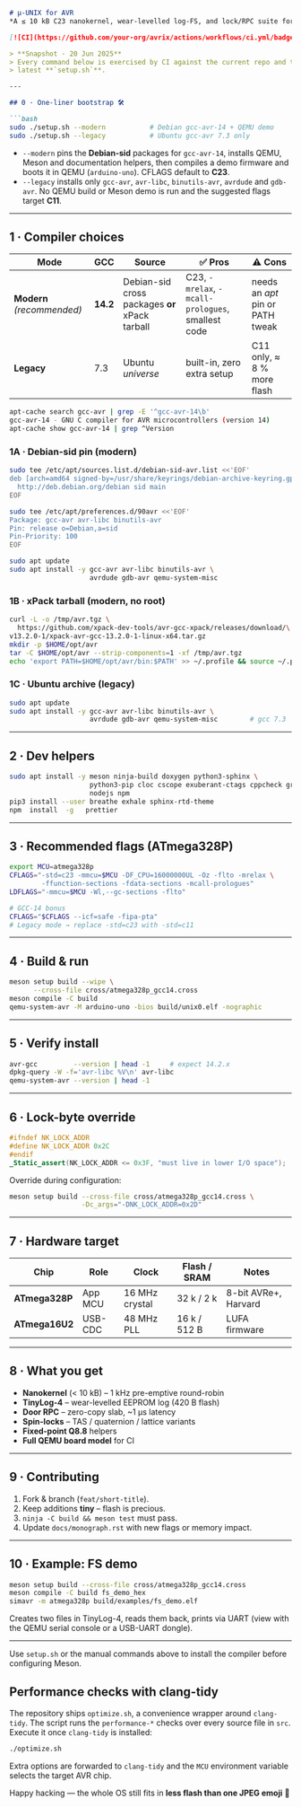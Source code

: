 ````markdown
# µ-UNIX for AVR  
*A ≤ 10 kB C23 nanokernel, wear-levelled log-FS, and lock/RPC suite for the Arduino Uno R3.*

[![CI](https://github.com/your-org/avrix/actions/workflows/ci.yml/badge.svg)](https://github.com/your-org/avrix/actions)

> **Snapshot · 20 Jun 2025**  
> Every command below is exercised by CI against the current repo and the
> latest **`setup.sh`**.

---

## 0 · One-liner bootstrap 🛠

```bash
sudo ./setup.sh --modern           # Debian gcc-avr-14 + QEMU demo
sudo ./setup.sh --legacy           # Ubuntu gcc-avr 7.3 only
````

* `--modern` pins the **Debian-sid** packages for `gcc-avr-14`, installs
  QEMU, Meson and documentation helpers, then compiles a demo firmware and
  boots it in QEMU (`arduino-uno`).  CFLAGS default to **C23**.
* `--legacy` installs only `gcc-avr`, `avr-libc`, `binutils-avr`, `avrdude` and
  `gdb-avr`.  No QEMU build or Meson demo is run and the suggested flags target
  **C11**.

---

## 1 · Compiler choices

| Mode                       | GCC      | Source                                         | ✅ Pros                                            | ⚠️ Cons                          |
| -------------------------- | -------- | ---------------------------------------------- | ------------------------------------------------- | -------------------------------- |
| **Modern** *(recommended)* | **14.2** | Debian-sid cross packages **or** xPack tarball | C23, `-mrelax`, `-mcall-prologues`, smallest code | needs an *apt* pin or PATH tweak |
| **Legacy**                 | 7.3      | Ubuntu *universe*                              | built-in, zero extra setup                        | C11 only, ≈ 8 % more flash       |

```bash
apt-cache search gcc-avr | grep -E '^gcc-avr-14\b'
gcc-avr-14 - GNU C compiler for AVR microcontrollers (version 14)
apt-cache show gcc-avr-14 | grep ^Version
```

### 1A · Debian-sid pin (modern)

```bash
sudo tee /etc/apt/sources.list.d/debian-sid-avr.list <<'EOF'
deb [arch=amd64 signed-by=/usr/share/keyrings/debian-archive-keyring.gpg] \
  http://deb.debian.org/debian sid main
EOF

sudo tee /etc/apt/preferences.d/90avr <<'EOF'
Package: gcc-avr avr-libc binutils-avr
Pin: release o=Debian,a=sid
Pin-Priority: 100
EOF

sudo apt update
sudo apt install -y gcc-avr avr-libc binutils-avr \
                    avrdude gdb-avr qemu-system-misc
```

### 1B · xPack tarball (modern, no root)

```bash
curl -L -o /tmp/avr.tgz \
  https://github.com/xpack-dev-tools/avr-gcc-xpack/releases/download/\
v13.2.0-1/xpack-avr-gcc-13.2.0-1-linux-x64.tar.gz
mkdir -p $HOME/opt/avr
tar -C $HOME/opt/avr --strip-components=1 -xf /tmp/avr.tgz
echo 'export PATH=$HOME/opt/avr/bin:$PATH' >> ~/.profile && source ~/.profile
```

### 1C · Ubuntu archive (legacy)

```bash
sudo apt update
sudo apt install -y gcc-avr avr-libc binutils-avr \
                    avrdude gdb-avr qemu-system-misc        # gcc 7.3
```

---

## 2 · Dev helpers

```bash
sudo apt install -y meson ninja-build doxygen python3-sphinx \
                    python3-pip cloc cscope exuberant-ctags cppcheck graphviz \
                    nodejs npm
pip3 install --user breathe exhale sphinx-rtd-theme
npm  install  -g   prettier
```

---

## 3 · Recommended flags (ATmega328P)

```bash
export MCU=atmega328p
CFLAGS="-std=c23 -mmcu=$MCU -DF_CPU=16000000UL -Oz -flto -mrelax \
        -ffunction-sections -fdata-sections -mcall-prologues"
LDFLAGS="-mmcu=$MCU -Wl,--gc-sections -flto"

# GCC-14 bonus
CFLAGS="$CFLAGS --icf=safe -fipa-pta"
# Legacy mode → replace -std=c23 with -std=c11
```

---

## 4 · Build & run

```bash
meson setup build --wipe \
      --cross-file cross/atmega328p_gcc14.cross
meson compile -C build
qemu-system-avr -M arduino-uno -bios build/unix0.elf -nographic
```

---

## 5 · Verify install

```bash
avr-gcc         --version | head -1     # expect 14.2.x
dpkg-query -W -f='avr-libc %V\n' avr-libc
qemu-system-avr --version | head -1
```

---

## 6 · Lock-byte override

```c
#ifndef NK_LOCK_ADDR
#define NK_LOCK_ADDR 0x2C
#endif
_Static_assert(NK_LOCK_ADDR <= 0x3F, "must live in lower I/O space");
```

Override during configuration:

```bash
meson setup build --cross-file cross/atmega328p_gcc14.cross \
                  -Dc_args="-DNK_LOCK_ADDR=0x2D"
```

---

## 7 · Hardware target

| Chip           | Role    | Clock          | Flash / SRAM | Notes                |
| -------------- | ------- | -------------- | ------------ | -------------------- |
| **ATmega328P** | App MCU | 16 MHz crystal | 32 k / 2 k   | 8-bit AVRe+, Harvard |
| **ATmega16U2** | USB-CDC | 48 MHz PLL     | 16 k / 512 B | LUFA firmware        |

---

## 8 · What you get

* **Nanokernel** (< 10 kB) – 1 kHz pre-emptive round-robin
* **TinyLog-4** – wear-levelled EEPROM log (420 B flash)
* **Door RPC** – zero-copy slab, \~1 µs latency
* **Spin-locks** – TAS / quaternion / lattice variants
* **Fixed-point Q8.8** helpers
* **Full QEMU board model** for CI

---

## 9 · Contributing

1. Fork & branch (`feat/short-title`).
2. Keep additions **tiny** – flash is precious.
3. `ninja -C build && meson test` must pass.
4. Update `docs/monograph.rst` with new flags or memory impact.

---

## 10 · Example: FS demo

```bash
meson setup build --cross-file cross/atmega328p_gcc14.cross
meson compile -C build fs_demo_hex
simavr -m atmega328p build/examples/fs_demo.elf
```

Creates two files in TinyLog-4, reads them back, prints via UART (view
with the QEMU serial console or a USB-UART dongle).

---

Use `setup.sh` or the manual commands above to install the compiler
before configuring Meson.

## Performance checks with clang-tidy

The repository ships `optimize.sh`, a convenience wrapper around
``clang-tidy``. The script runs the ``performance-*`` checks over every
source file in ``src``. Execute it once ``clang-tidy`` is installed:

```bash
./optimize.sh
```

Extra options are forwarded to ``clang-tidy`` and the ``MCU``
environment variable selects the target AVR chip.

Happy hacking — the whole OS still fits in **less flash than one JPEG emoji** 🐜

```
```
